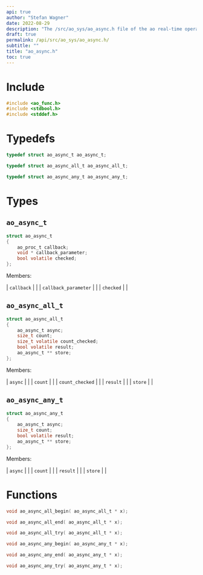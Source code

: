 ```yaml
---
api: true
author: "Stefan Wagner"
date: 2022-08-29
description: "The /src/ao_sys/ao_async.h file of the ao real-time operating system."
draft: true
permalink: /api/src/ao_sys/ao_async.h/
subtitle: ""
title: "ao_async.h"
toc: true
---
```


# Include

```c
#include <ao_func.h>
#include <stdbool.h>
#include <stddef.h>
```

# Typedefs

```c
typedef struct ao_async_t ao_async_t;
```

```c
typedef struct ao_async_all_t ao_async_all_t;
```

```c
typedef struct ao_async_any_t ao_async_any_t;
```

# Types

## `ao_async_t`

```c
struct ao_async_t
{
    ao_proc_t callback;
    void * callback_parameter;
    bool volatile checked;
};
```

Members:

| `callback` | |
| `callback_parameter` | |
| `checked` | |

## `ao_async_all_t`

```c
struct ao_async_all_t
{
    ao_async_t async;
    size_t count;
    size_t volatile count_checked;
    bool volatile result;
    ao_async_t ** store;
};
```

Members:

| `async` | |
| `count` | |
| `count_checked` | |
| `result` | |
| `store` | |

## `ao_async_any_t`

```c
struct ao_async_any_t
{
    ao_async_t async;
    size_t count;
    bool volatile result;
    ao_async_t ** store;
};
```

Members:

| `async` | |
| `count` | |
| `result` | |
| `store` | |

# Functions

```c
void ao_async_all_begin( ao_async_all_t * x);
```

```c
void ao_async_all_end( ao_async_all_t * x);
```

```c
void ao_async_all_try( ao_async_all_t * x);
```

```c
void ao_async_any_begin( ao_async_any_t * x);
```

```c
void ao_async_any_end( ao_async_any_t * x);
```

```c
void ao_async_any_try( ao_async_any_t * x);
```

